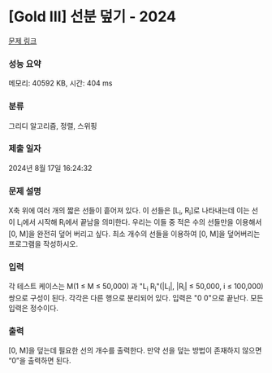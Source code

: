 # [Gold III] 선분 덮기 - 2024 

[문제 링크](https://www.acmicpc.net/problem/2024) 

### 성능 요약

메모리: 40592 KB, 시간: 404 ms

### 분류

그리디 알고리즘, 정렬, 스위핑

### 제출 일자

2024년 8월 17일 16:24:32

### 문제 설명

<p>X축 위에 여러 개의 짧은 선들이 흩어져 있다. 이 선들은 [L<sub>i</sub>, R<sub>i</sub>]로 나타내는데 이는 선이 L<sub>i</sub>에서 시작해 R<sub>i</sub>에서 끝남을 의미한다. 우리는 이들 중 적은 수의 선들만을 이용해서 [0, M]을 완전히 덮어 버리고 싶다. 최소 개수의 선들을 이용하여 [0, M]을 덮어버리는 프로그램을 작성하시오.</p>

### 입력 

 <p>각 테스트 케이스는 M(1 ≤ M ≤ 50,000) 과 "L<sub>i</sub> R<sub>i</sub>"(|L<sub>i</sub>|, |R<sub>i</sub>| ≤ 50,000, i ≤ 100,000)쌍으로 구성이 된다. 각각은 다른 행으로 분리되어 있다. 입력은 "0 0"으로 끝난다. 모든 입력은 정수이다.</p>

### 출력 

 <p>[0, M]을 덮는데 필요한 선의 개수를 출력한다. 만약 선을 덮는 방법이 존재하지 않으면 “0”을 출력하면 된다.</p>

